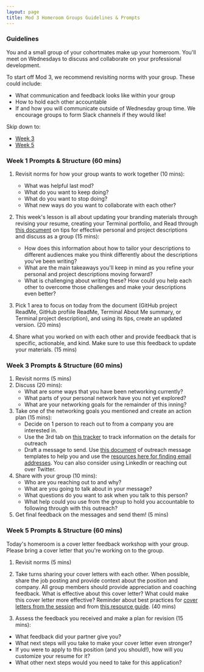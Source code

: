 ```yaml
---
layout: page
title: Mod 3 Homeroom Groups Guidelines & Prompts
---
```


### Guidelines
You and a small group of your cohortmates make up your homeroom. You'll meet on Wednesdays to discuss and collaborate on your professional development.

To start off Mod 3, we recommend revisiting norms with your group. These could include:

* What communication and feedback looks like within your group
* How to hold each other accountable
* If and how you will communicate outside of Wednesday group time. We encourage groups to form Slack channels if they would like!

Skip down to:
* [Week 3](#week-3)
* [Week 5](#week-5)

### Week 1 Prompts & Structure (60 mins)
1. Revisit norms for how your group wants to work together (10 mins):
   
   * What was helpful last mod?
   * What do you want to keep doing?
   * What do you want to stop doing?
   * What new ways do you want to collaborate with each other?

2. This week's lesson is all about updating your branding materials through revising your resume, creating your Terminal portfolio, and  Read through [this document](https://docs.google.com/document/d/1zKePxhD-xQdLRPeLI21E71ET_U88ZZ-SKTQjRVzs8tM/edit?usp=sharing) on tips for effective personal and project descriptions and discuss as a group (15 mins):

   * How does this information about how to tailor your descriptions to different audiences make you think differently about the descriptions you've been writing? 
   * What are the main takeaways you'll keep in mind as you refine your personal and project descriptions moving forward?
   * What is challenging about writing these? How could you help each other to overcome those challenges and make your descriptions even better?

3. Pick 1 area to focus on today from the document (GitHub project ReadMe, GitHub profiile ReadMe, Terminal About Me summary, or Terminal project description), and using its tips, create an updated version. (20 mins)

4. Share what you worked on with each other and provide feedback that is specific, actionable, and kind. Make sure to use this feedback to update your materials. (15 mins)

### Week 3 Prompts & Structure (60 mins) <a name="week-3"></a>
1. Revisit norms (5 mins)
2. Discuss (20 mins):
      * What are some ways that you have been networking currently? 
      * What parts of your personal network have you not yet explored? 
      * What are your networking goals for the remainder of this inning? 
3. Take one of the networking goals you mentioned and create an action plan (15 mins):
      * Decide on 1 person to reach out to from a company you are interested in.
      * Use the 3rd tab on [this tracker](https://docs.google.com/spreadsheets/d/1C-JY4qBv4Dxc7A1DLvkiJ8IDJJvGR_uMHKztXL16nk8/edit?usp=sharing) to track information on the details for outreach 
      * Draft a message to send. Use [this document](https://docs.google.com/spreadsheets/d/1LeI2exD3jqzdgz5eFs6PLyaSspLCWvnds9VoxVbCFeQ/edit?usp=sharing) of outreach message templates to help you and use the [resources here for finding email addresses](/resources/outreach_networking_resources). You can also consider using LinkedIn or reaching out over Twitter.  
4. Share with your group (10 mins):
      * Who are you reaching out to and why?
      * What are you going to talk about in your message?
      * What questions do you want to ask when you talk to this person?
      * What help could you use from the group to hold you accountable to following through with this outreach?
5. Get final feedback on the messages and send them! (5 mins)
 
### Week 5 Prompts & Structure (60 mins) <a name="week-5"></a>
Today's homeroom is a cover letter feedback workshop with your group. Please bring a cover letter that you're working on to the group. 

1. Revisit norms (5 mins) 

2. Take turns sharing your cover letters with each other. When possible, share the job posting and provide context about the position and company. All group members should provide appreciation and coaching feedback. What is effective about this cover letter? What could make this cover letter more effective? Reminder about best practices for [cover letters from the session](/module_three/week_3_application_process_session) and from [this resource guide](/resources/cover_letter_resources). (40 mins)

3. Assess the feedback you received and make a plan for revision (15 mins):

  * What feedback did your partner give you?
  * What next steps will you take to make your cover letter even stronger?
  * If you were to apply to this position (and you should!), how will you customize your resume for it? 
  * What other next steps would you need to take for this application? 
